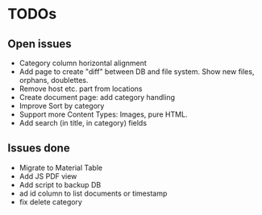 # TODOs

## Open issues
* Category column horizontal alignment
* Add page to create "diff" between DB and file system. Show new files, orphans, doublettes.
* Remove host etc. part from locations
* Create document page: add category handling
* Improve Sort by category
* Support more Content Types: Images, pure HTML.
* Add search (in title, in category) fields

## Issues done
* Migrate to Material Table
* Add JS PDF view 
* Add script to backup DB 
* ad id column to list documents or timestamp 
* fix delete category
